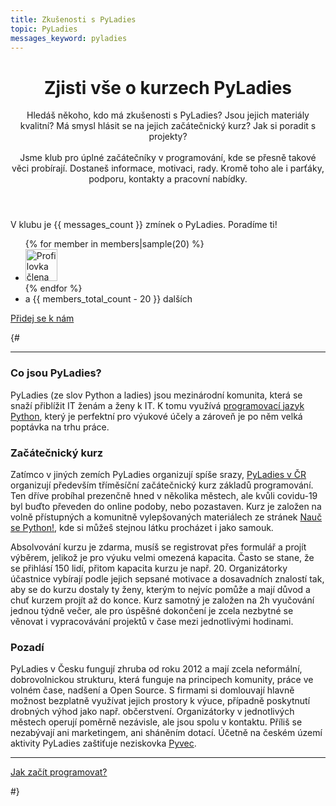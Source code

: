```yaml
---
title: Zkušenosti s PyLadies
topic: PyLadies
messages_keyword: pyladies
---
```


<header class="intro">
  <h1 class="intro__title">Zjisti vše o kurzech PyLadies</h1>
  <p class="intro__lead">
    Hledáš někoho, kdo má zkušenosti s PyLadies? Jsou jejich materiály kvalitní? Má smysl hlásit se na jejich začátečnický kurz? Jak si poradit s projekty?
    <br><br>
    Jsme klub pro úplné začátečníky v programování, kde se přesně takové věci probírají. Dostaneš informace, motivaci, rady. Kromě toho ale i parťáky, podporu, kontakty a pracovní nabídky.
  </p>
</header>

<p class="mentions">
  V klubu je {{ messages_count }} zmínek o PyLadies. Poradíme ti!
</p>

<!--
<ul class="numbers">
  <li data-annotate><strong>{{ messages_count }}</strong> <small>zmínek o PyLadies</small></li>
  <li><strong>{{ members_total_count }}</strong> <small>členů v klubu</small></li>
  <li><strong>{{ jobs_count }}</strong> <small>nabídek práce</small></li>
</ul>
-->

<div class="members">
  <ul class="members__items">
    {% for member in members|sample(20) %}
      <li class="members__item">
        <img width="51" height="51" class="members__image" src="{{ fix_url('../static/' + member.avatar_path) }}" alt="Profilovka člena {{ member.id }}">
      </li>
    {% endfor %}
    <li class="members__item members__item--count">
      a&nbsp;{{ members_total_count - 20 }}&nbsp;dalších
    </li>
  </ul>
</div>

<p class="button-compartment">
  <a href="{{ fix_url('../club/') }}" class="button">
    Přidej se&nbsp;k&nbsp;nám
  </a>
</p>

{#

----------

### Co jsou PyLadies?

PyLadies (ze slov Python a ladies) jsou mezinárodní komunita, která se snaží přiblížit IT ženám a ženy k IT. K tomu využívá [programovací jazyk Python](/learn/#python), který je perfektní pro výukové účely a zároveň je po něm velká poptávka na trhu práce.

### Začátečnický kurz

Zatímco v jiných zemích PyLadies organizují spíše srazy, [PyLadies v ČR](https://pyladies.cz/) organizují především tříměsíční začátečnický kurz základů programování. Ten dříve probíhal prezenčně hned v několika městech, ale kvůli covidu-19 byl buďto převeden do online podoby, nebo pozastaven. Kurz je založen na volně přístupných a komunitně vylepšovaných materiálech ze stránek [Nauč se Python!](https://naucse.python.cz/), kde si můžeš stejnou látku procházet i jako samouk.

Absolvování kurzu je zdarma, musíš se registrovat přes formulář a projít výběrem, jelikož je pro výuku velmi omezená kapacita. Často se stane, že se přihlásí 150 lidí, přitom kapacita kurzu je např. 20. Organizátorky účastnice vybírají podle jejich sepsané motivace a dosavadních znalostí tak, aby se do kurzu dostaly ty ženy, kterým to nejvíc pomůže a mají důvod a chuť kurzem projít až do konce. Kurz samotný je založen na 2h vyučování jednou týdně večer, ale pro úspěšné dokončení je zcela nezbytné se věnovat i vypracovávání projektů v čase mezi jednotlivými hodinami.

### Pozadí

PyLadies v Česku fungují zhruba od roku 2012 a mají zcela neformální, dobrovolnickou strukturu, která funguje na principech komunity, práce ve volném čase, nadšení a Open Source. S firmami si domlouvají hlavně možnost bezplatně využívat jejich prostory k výuce, případně poskytnutí drobných výhod jako např. občerstvení. Organizátorky v jednotlivých městech operují poměrně nezávisle, ale jsou spolu v kontaktu. Příliš se nezabývají ani marketingem, ani sháněním dotací. Účetně na českém území aktivity PyLadies zaštiťuje neziskovka [Pyvec](https://pyvec.org/).

----------

<p class="button-compartment button-compartment--row">
  <a class="button button--spaced" href="{{ fix_url('../learn/') }}">Jak začít programovat?</a>
  <!-- <a class="button button--secondary button--spaced" href="{{ fix_url('../jobs/') }}">Sežeň&nbsp;práci</a> -->
</p>

#}
